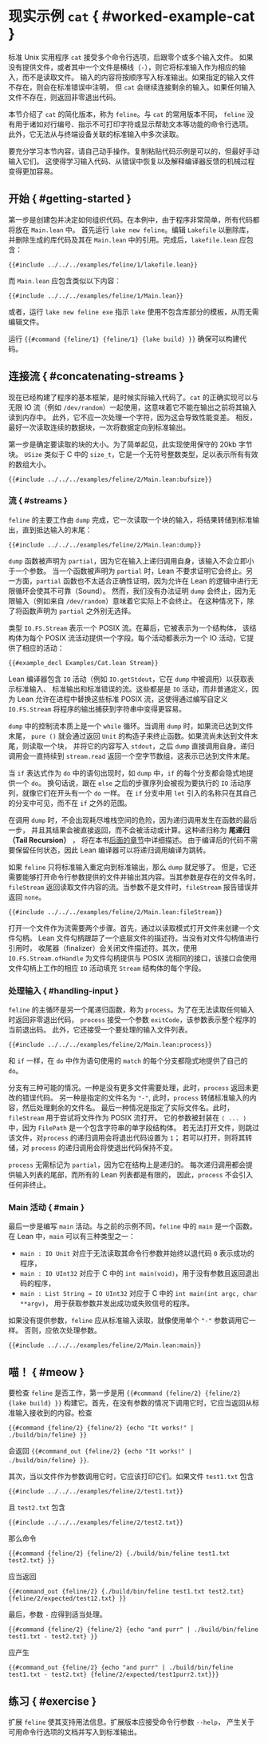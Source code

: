 <!--
# Worked Example: `cat`
-->

# 现实示例 `cat` { #worked-example-cat }

<!--
The standard Unix utility `cat` takes a number of command-line options, followed by zero or more input files.
If no files are provided, or if one of them is a dash (`-`), then it takes the standard input as the corresponding input instead of reading a file.
The contents of the inputs are written, one after the other, to the standard output.
If a specified input file does not exist, this is noted on standard error, but `cat` continues concatenating the remaining inputs.
A non-zero exit code is returned if any of the input files do not exist.
-->

标准 Unix 实用程序 `cat` 接受多个命令行选项，后跟零个或多个输入文件。
如果没有提供文件，或者其中一个文件是横线（`-`），则它将标准输入作为相应的输入，而不是读取文件。
输入的内容将按顺序写入标准输出。如果指定的输入文件不存在，则会在标准错误中注明，
但 `cat` 会继续连接剩余的输入。如果任何输入文件不存在，则返回非零退出代码。

<!--
This section describes a simplified version of `cat`, called `feline`.
Unlike commonly-used versions of `cat`, `feline` has no command-line options for features such as numbering lines, indicating non-printing characters, or displaying help text.
Furthermore, it cannot read more than once from a standard input that's associated with a terminal device.
-->

本节介绍了 `cat` 的简化版本，称为 `feline`。与 `cat` 的常用版本不同，
`feline` 没有用于诸如对行编号、指示不可打印字符或显示帮助文本等功能的命令行选项。
此外，它无法从与终端设备关联的标准输入中多次读取。

<!--
To get the most benefit from this section, follow along yourself.
It's OK to copy-paste the code examples, but it's even better to type them in by hand.
This makes it easier to learn the mechanical process of typing in code, recovering from mistakes, and interpreting feedback from the compiler.
-->

要充分学习本节内容，请自己动手操作。复制粘贴代码示例是可以的，但最好手动输入它们。
这使得学习输入代码、从错误中恢复以及解释编译器反馈的机械过程变得更加容易。

<!--
## Getting started
-->

## 开始 { #getting-started }

<!--
The first step in implementing `feline` is to create a package and decide how to organize the code.
In this case, because the program is so simple, all the code will be placed in `Main.lean`.
The first step is to run `lake new feline`.
Edit the Lakefile to remove the library, and delete the generated library code and the reference to it from `Main.lean`.
Once this has been done, `lakefile.lean` should contain:
-->

第一步是创建包并决定如何组织代码。在本例中，由于程序非常简单，所有代码都将放在 `Main.lean` 中。
首先运行 `lake new feline`。编辑 `Lakefile` 以删除库，并删除生成的库代码及其在
`Main.lean` 中的引用。完成后，`lakefile.lean` 应包含：

```lean
{{#include ../../../examples/feline/1/lakefile.lean}}
```

<!--
and `Main.lean` should contain something like:
-->

而 `Main.lean` 应包含类似以下内容：

```lean
{{#include ../../../examples/feline/1/Main.lean}}
```

<!--
Alternatively, running `lake new feline exe` instructs `lake` to use a template that does not include a library section, making it unnecessary to edit the file.
-->

或者，运行 `lake new feline exe` 指示 `lake` 使用不包含库部分的模板，从而无需编辑文件。

<!--
Ensure that the code can be built by running `{{#command {feline/1} {feline/1} {lake build} }}`.
-->

运行 `{{#command {feline/1} {feline/1} {lake build} }}` 确保可以构建代码。

<!--
## Concatenating Streams
-->

## 连接流 { #concatenating-streams }

<!--
Now that the basic skeleton of the program has been built, it's time to actually enter the code.
A proper implementation of `cat` can be used with infinite IO streams, such as `/dev/random`, which means that it can't read its input into memory before outputting it.
Furthermore, it should not work one character at a time, as this leads to frustratingly slow performance.
Instead, it's better to read contiguous blocks of data all at once, directing the data to the standard output one block at a time.
-->

现在已经构建了程序的基本框架，是时候实际输入代码了。`cat` 的正确实现可以与无限
IO 流（例如 `/dev/random`）一起使用，这意味着它不能在输出之前将其输入读到内存中。
此外，它不应一次处理一个字符，因为这会导致性能变差。
相反，最好一次读取连续的数据块，一次将数据定向到标准输出。

<!--
The first step is to decide how big of a block to read.
For the sake of simplicity, this implementation uses a conservative 20 kilobyte block.
`USize` is analogous to `size_t` in C—it's an unsigned integer type that is big enough to represent all valid array sizes.
-->

第一步是确定要读取的块的大小。为了简单起见，此实现使用保守的 20kb 字节块。
`USize` 类似于 C 中的 `size_t`，它是一个无符号整数类型，足以表示所有有效的数组大小。

```lean
{{#include ../../../examples/feline/2/Main.lean:bufsize}}
```

<!--
### Streams
-->

### 流 { #streams }

<!--
The main work of `feline` is done by `dump`, which reads input one block at a time, dumping the result to standard output, until the end of the input has been reached:
-->

`feline` 的主要工作由 `dump` 完成，它一次读取一个块的输入，将结果转储到标准输出，直到抵达输入的末尾：

```lean
{{#include ../../../examples/feline/2/Main.lean:dump}}
```

<!--
The `dump` function is declared `partial`, because it calls itself recursively on input that is not immediately smaller than an argument.
When a function is declared to be partial, Lean does not require a proof that it terminates.
On the other hand, partial functions are also much less amenable to proofs of correctness, because allowing infinite loops in Lean's logic would make it unsound.
However, there is no way to prove that `dump` terminates, because infinite input (such as from `/dev/random`) would mean that it does not, in fact, terminate.
In cases like this, there is no alternative to declaring the function `partial`.
-->

`dump` 函数被声明为 `partial`，因为它在输入上递归调用自身，该输入不会立即小于一个参数。
当一个函数被声明为 `partial` 时，Lean 不要求证明它会终止。另一方面，`partial`
函数也不太适合正确性证明，因为允许在 Lean 的逻辑中进行无限循环会使其不可靠（Sound）。
然而，我们没有办法证明 `dump` 会终止，因为无限输入（例如来自 `/dev/random`）意味着它实际上不会终止。
在这种情况下，除了将函数声明为 `partial` 之外别无选择。

<!--
The type `IO.FS.Stream` represents a POSIX stream.
Behind the scenes, it is represented as a structure that has one field for each POSIX stream operation.
Each operation is represented as an IO action that provides the corresponding operation:
-->

类型 `IO.FS.Stream` 表示一个 POSIX 流。在幕后，它被表示为一个结构体，
该结构体为每个 POSIX 流活动提供一个字段。每个活动都表示为一个 IO 活动，它提供了相应的活动：

```lean
{{#example_decl Examples/Cat.lean Stream}}
```

<!--
The Lean compiler contains `IO` actions (such as `IO.getStdout`, which is called in `dump`) to get streams that represent standard input, standard output, and standard error.
These are `IO` actions rather than ordinary definitions because Lean allows these standard POSIX streams to be replaced in a process, which makes it easier to do things like capturing the output from a program into a string by writing a custom `IO.FS.Stream`.
-->

Lean 编译器包含 `IO` 活动（例如 `IO.getStdout`，它在 `dump` 中被调用）以获取表示标准输入、
标准输出和标准错误的流。这些都是是 `IO` 活动，而非普通定义，因为 Lean 允许在进程中替换这些标准
POSIX 流，这使得通过编写自定义 `IO.FS.Stream` 将程序的输出捕获到字符串中变得更容易。

<!--
The control flow in `dump` is essentially a `while` loop.
When `dump` is called, if the stream has reached the end of the file, `pure ()` terminates the function by returning the constructor for `Unit`.
If the stream has not yet reached the end of the file, one block is read, and its contents are written to `stdout`, after which `dump` calls itself directly.
The recursive calls continue until `stream.read` returns an empty byte array, which indicates that the end of the file has been reached.
-->

`dump` 中的控制流本质上是一个 `while` 循环。当调用 `dump` 时，如果流已达到文件末尾，
`pure ()` 就会通过返回 `Unit` 的构造子来终止函数。如果流尚未达到文件末尾，则读取一个块，
并将它的内容写入 `stdout`，之后 `dump` 直接调用自身。递归调用会一直持续到
`stream.read` 返回一个空字节数组，这表示已达到文件末尾。

<!--
When an `if` expression occurs as a statement in a `do`, as in `dump`, each branch of the `if` is implicitly provided with a `do`.
In other words, the sequence of steps following the `else` are treated as a sequence of `IO` actions to be executed, just as if they had a `do` at the beginning.
Names introduced with `let` in the branches of the `if` are visible only in their own branches, and are not in scope outside of the `if`.
-->

当 `if` 表达式作为 `do` 中的语句出现时，如 `dump` 中，`if` 的每个分支都会隐式地提供一个 `do`。
换句话说，跟在 `else` 之后的步骤序列会被视为要执行的 `IO` 活动序列，就像它们在开头有一个 `do` 一样。
在 `if` 分支中用 `let` 引入的名称只在其自己的分支中可见，而不在 `if` 之外的范围。

<!--
There is no danger of running out of stack space while calling `dump` because the recursive call happens as the very last step in the function, and its result is returned directly rather than being manipulated or computed with.
This kind of recursion is called _tail recursion_, and it is described in more detail [later in this book](../programs-proofs/tail-recursion.md).
Because the compiled code does not need to retain any state, the Lean compiler can compile the recursive call to a jump.
-->

在调用 `dump` 时，不会出现耗尽堆栈空间的危险，因为递归调用发生在函数的最后一步，
并且其结果会被直接返回，而不会被活动或计算。这种递归称为 **尾递归（Tail Recursion）** ，
将在本书[后面的章节](../programs-proofs/tail-recursion.md)中详细描述。
由于编译后的代码不需要保留任何状态，因此 Lean 编译器可以将递归调用编译为跳转。

<!--
If `feline` only redirected standard input to standard output, then `dump` would be sufficient.
However, it also needs to be able to open files that are provided as command-line arguments and emit their contents.
When its argument is the name of a file that exists, `fileStream` returns a stream that reads the file's contents.
When the argument is not a file, `fileStream` emits an error and returns `none`.
-->

如果 `feline` 只将标准输入重定向到标准输出，那么 `dump` 就足够了。
但是，它还需要能够打开命令行参数提供的文件并输出其内容。当其参数是存在的文件名时，
`fileStream` 返回读取文件内容的流。当参数不是文件时，`fileStream` 报告错误并返回 `none`。

```lean
{{#include ../../../examples/feline/2/Main.lean:fileStream}}
```

<!--
Opening a file as a stream takes two steps.
First, a file handle is created by opening the file in read mode.
A Lean file handle tracks an underlying file descriptor.
When there are no references to the file handle value, a finalizer closes the file descriptor.
Second, the file handle is given the same interface as a POSIX stream using `IO.FS.Stream.ofHandle`, which fills each field of the `Stream` structure with the corresponding `IO` action that works on file handles.
-->

打开一个文件作为流需要两个步骤。首先，通过以读取模式打开文件来创建一个文件勾柄。
Lean 文件勾柄跟踪了一个底层文件的描述符。当没有对文件勾柄值进行引用时，
收尾器（finalizer）会关闭文件描述符。其次，使用 `IO.FS.Stream.ofHandle`
为文件勾柄提供与 POSIX 流相同的接口，该接口会使用文件勾柄上工作的相应 `IO` 活动填充
`Stream` 结构体的每个字段。

<!--
### Handling Input
-->

### 处理输入 { #handling-input }

<!--
The main loop of `feline` is another tail-recursive function, called `process`.
In order to return a non-zero exit code if any of the inputs could not be read, `process` takes an argument `exitCode` that represents the current exit code for the whole program.
Additionally, it takes a list of input files to be processed.
-->

`feline` 的主循环是另一个尾递归函数，称为 `process`。为了在无法读取任何输入时返回非零退出代码，
`process` 接受一个参数 `exitCode`，该参数表示整个程序的当前退出码。
此外，它还接受一个要处理的输入文件列表。

```lean
{{#include ../../../examples/feline/2/Main.lean:process}}
```

<!--
Just as with `if`, each branch of a `match` that is used as a statement in a `do` is implicitly provided with its own `do`.
-->

和 `if` 一样，在 `do` 中作为语句使用的 `match` 的每个分支都隐式地提供了自己的 `do`。

<!--
There are three possibilities.
One is that no more files remain to be processed, in which case `process` returns the error code unchanged.
Another is that the specified filename is `"-"`, in which case `process` dumps the contents of the standard input and then processes the remaining filenames.
The final possibility is that an actual filename was specified.
In this case, `fileStream` is used to attempt to open the file as a POSIX stream.
Its argument is encased in `⟨ ... ⟩` because a `FilePath` is a single-field structure that contains a string.
If the file could not be opened, it is skipped, and the recursive call to `process` sets the exit code to `1`.
If it could, then it is dumped, and the recursive call to `process` leaves the exit code unchanged.
-->

分支有三种可能的情况。一种是没有更多文件需要处理，此时，`process` 返回未更改的错误代码。
另一种是指定的文件名为 `"-"`, 此时，`process` 转储标准输入的内容，然后处理剩余的文件名。
最后一种情况是指定了实际文件名。此时，`fileStream` 用于尝试将文件作为 POSIX 流打开。
它的参数被封装在 `⟨ ... ⟩` 中，因为 `FilePath` 是一个包含字符串的单字段结构体。
若无法打开文件，则跳过该文件，对`process` 的递归调用会将退出代码设置为 `1`；
若可以打开，则将其转储，对 `process` 的递归调用会将使退出代码保持不变。

<!--
`process` does not need to be marked `partial` because it is structurally recursive.
Each recursive call is provided with the tail of the input list, and all Lean lists are finite.
Thus, `process` does not introduce any non-termination.
-->

`process` 无需标记为 `partial`，因为它在结构上是递归的。
每次递归调用都会提供输入列表的尾部，而所有的 Lean 列表都是有限的，
因此，`process` 不会引入任何非终止。

<!--
### Main
-->

### Main 活动 { #main }

<!--
The final step is to write the `main` action.
Unlike prior examples, `main` in `feline` is a function.
In Lean, `main` can have one of three types:

 * `main : IO Unit` corresponds to programs that cannot read their command-line arguments and always indicate success with an exit code of `0`,
 * `main : IO UInt32` corresponds to `int main(void)` in C, for programs without arguments that return exit codes, and
 * `main : List String → IO UInt32` corresponds to `int main(int argc, char **argv)` in C, for programs that take arguments and signal success or failure.
-->

最后一步是编写 `main` 活动。与之前的示例不同，`feline` 中的 `main`
是一个函数。在 Lean 中，`main` 可以有三种类型之一：

* `main : IO Unit` 对应于无法读取其命令行参数并始终以退代码 `0` 表示成功的程序，
* `main : IO UInt32` 对应于 C 中的 `int main(void)`，用于没有参数且返回退出码的程序，
* `main : List String → IO UInt32` 对应于 C 中的 `int main(int argc, char **argv)`，
  用于获取参数并发出成功或失败信号的程序。

<!--
If no arguments were provided, `feline` should read from standard input as if it were called with a single `"-"` argument.
Otherwise, the arguments should be processed one after the other.
-->

如果没有提供参数，`feline` 应从标准输入读取，就像使用单个 `"-"` 参数调用它一样。
否则，应依次处理参数。

```lean
{{#include ../../../examples/feline/2/Main.lean:main}}
```

<!--
## Meow!
-->

## 喵！ { #meow }

<!--
To check whether `feline` works, the first step is to build it with `{{#command {feline/2} {feline/2} {lake build} }}`.
First off, when called without arguments, it should emit what it receives from standard input.
Check that
-->

要检查 `feline` 是否工作，第一步是用 `{{#command {feline/2} {feline/2} {lake build} }}`
构建它。首先，在没有参数的情况下调用它时，它应当返回从标准输入接收到的内容。检查

```
{{#command {feline/2} {feline/2} {echo "It works!" | ./build/bin/feline} }}
```

<!--
emits `{{#command_out {feline/2} {echo "It works!" | ./build/bin/feline} }}`.
-->

会返回 `{{#command_out {feline/2} {echo "It works!" | ./build/bin/feline} }}`.

<!--
Secondly, when called with files as arguments, it should print them.
If the file `test1.txt` contains
-->

其次，当以文件作为参数调用它时，它应该打印它们。如果文件 `test1.txt` 包含

```
{{#include ../../../examples/feline/2/test1.txt}}
```

<!--
and `test2.txt` contains
-->

且 `test2.txt` 包含

```
{{#include ../../../examples/feline/2/test2.txt}}
```

<!--
then the command
-->

那么命令

```
{{#command {feline/2} {feline/2} {./build/bin/feline test1.txt test2.txt} }}
```

<!--
should emit
-->

应当返回

```
{{#command_out {feline/2} {./build/bin/feline test1.txt test2.txt} {feline/2/expected/test12.txt} }}
```

<!--
Finally, the `-` argument should be handled appropriately.
-->

最后，参数 `-` 应得到适当处理。

```
{{#command {feline/2} {feline/2} {echo "and purr" | ./build/bin/feline test1.txt - test2.txt} }}
```

<!--
should yield
-->

应产生

```
{{#command_out {feline/2} {echo "and purr" | ./build/bin/feline test1.txt - test2.txt} {feline/2/expected/test1purr2.txt}}}
```

<!--
## Exercise
-->

## 练习 { #exercise }

<!--
Extend `feline` with support for usage information.
The extended version should accept a command-line argument `--help` that causes documentation about the available command-line options to be written to standard output.
-->

扩展 `feline` 使其支持用法信息。扩展版本应接受命令行参数 `--help`，
产生关于可用命令行选项的文档并写入到标准输出。